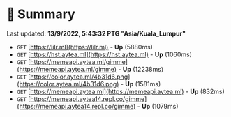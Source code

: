# 📖 Summary
Last updated: **13/9/2022, 5:43:32 PTG "Asia/Kuala_Lumpur"**

- `GET` [https://lilr.ml](https://lilr.ml) - **Up** (5880ms)
- `GET` [https://hst.aytea.ml](https://hst.aytea.ml) - **Up** (1060ms)
- `GET` [https://memeapi.aytea.ml/gimme](https://memeapi.aytea.ml/gimme) - **Up** (12238ms)
- `GET` [https://color.aytea.ml/4b31d6.png](https://color.aytea.ml/4b31d6.png) - **Up** (1581ms)
- `GET` [https://memeapi.aytea.ml](https://memeapi.aytea.ml) - **Up** (832ms)
- `GET` [https://memeapi.aytea14.repl.co/gimme](https://memeapi.aytea14.repl.co/gimme) - **Up** (1079ms)
